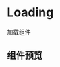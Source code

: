 <script lang="ts" setup>
import Loading from '../../examples/pages/components/loading.vue'
</script>

# Loading

加载组件

## 组件预览

<Loading />
